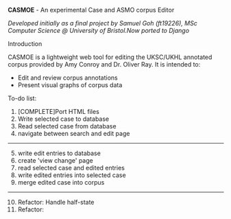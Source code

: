 **CASMOE** - An experimental Case and ASMO corpus Editor

*Developed initially as a final project by Samuel Goh (ft19226), MSc Computer Science @ University of Bristol.Now ported to Django*

Introduction

CASMOE is a lightweight web tool for editing the UKSC/UKHL annotated corpus provided by Amy Conroy and Dr. Oliver Ray. It is intended to:
- Edit and review corpus annotations
- Present visual graphs of corpus data

To-do list:
1. [COMPLETE]Port HTML files
2. Write selected case to database 
3. Read selected case from database 
4. navigate between search and edit page
---------
5. write edit entries to database
6. create 'view change' page
7. read selected case and edited entries
8. write edited entries into selected case
9. merge edited case into corpus
---------
10. Refactor: Handle half-state 
11. Refactor: 
